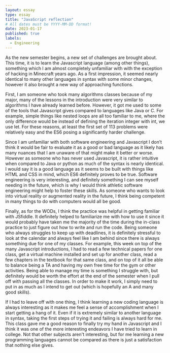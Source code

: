 ```yaml
---
layout: essay
type: essay
title: "JavaScript reflection"
# All dates must be YYYY-MM-DD format!
date: 2023-01-17
published: true
labels:
  - Engineering
---
```

As the new semester begins, a new set of challenges are brought about. This time, it is to learn the Javascript language (among other things), something which I am almost completely unfamiliar with with the exception of hacking in Minecraft years ago. As a first impression, it seemed nearly identical to many other languages in syntax with some minor changes, however it also brought a new way of approaching functions. 

First, I am someone who took many algorithms classes because of my major, many of the lessons in the introduction were very similar to algorithms I have already learned before. However, it got me used to some of the tools that Javascript gives compared to languages like Java or C. For example, simple things like nested loops are all too familiar to me, where the only difference would be instead of defining the iteration integer with int, we use let. For these reasons, at least the first set of 113 problems were relatively easy and the ES6 posing a significantly harder challenge. 

Since I am unfamiliar with both software engineering and Javascript I don’t think it would be fair to evaluate it as a good or bad language as it likely has many nuances that I am unaware of that might make it better or worse. However as someone who has never used Javascript, it is rather intuitive when compared to Java or python as much of the syntax is nearly identical. I would say it is a good language as it seems to be built with things like HTML and CSS in mind, which ES6 definitely proves to be true. Software engineering is very interesting, and definitely something I can see myself needing in the future, which is why I would think athletic software engineering might help to foster these skills. As someone who wants to look into virtual reality or augmented reality in the future, I think being competent in many things to do with computers would all be good. 

Finally, as for the WODs, I think the practice was helpful in getting familiar with JSfiddle. It definitely helped to familiarize me with how to use it since it would probably have taken me the majority of the time during the in-class practice to just figure out how to write and run the code. Being someone who always struggles to keep up with deadlines, it is definitely stressful to look at the calendar and always feel like I am behind since there is always something due for one of my classes. For example, this week on top of the many Javascript introductions, I had to read a few technical papers for one class, get a virtual machine installed and set up for another class, read a few chapters in the textbook for that same class, and on top of it all be able to balance being a TA and having my own free time for the gym or other activities. Being able to manage my time is something I struggle with, but definitely would be worth the effort at the end of the semester when I pull off with passing all the classes. In order to make it work, I simply need to put in as much as I intend to get out (which is hopefully an A and many good skills). 

If I had to leave off with one thing, I think learning a new coding language is always interesting as it makes me feel a sense of accomplishment when I start getting a hang of it. Even if it is extremely similar to another language in syntax, taking the first steps of trying it and failing is always hard for me. This class gave me a good reason to finally try my hand in Javascript and I think it was one of the more interesting endeavors I have tried to learn in college. Not that other subjects aren't interesting, but for me learning a new programming languages cannot be compared as there is just a satisfaction that nothing else gives. 
